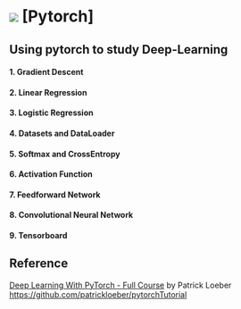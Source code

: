 # <img src="https://img.shields.io/badge/Pytorch-EE4C2C?style=flat&logo=Pytorch&logoColor=white"> [Pytorch]

## Using pytorch to study Deep-Learning

#### 1. Gradient Descent
#### 2. Linear Regression
#### 3. Logistic Regression
#### 4. Datasets and DataLoader
#### 5. Softmax and CrossEntropy
#### 6. Activation Function
#### 7. Feedforward Network
#### 8. Convolutional Neural Network
#### 9. Tensorboard

## Reference
[Deep Learning With PyTorch - Full Course](https://www.youtube.com/watch?v=c36lUUr864M) by Patrick Loeber
</br>
<https://github.com/patrickloeber/pytorchTutorial>
